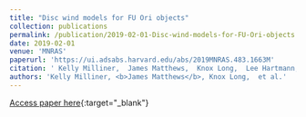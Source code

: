 ```yaml
---
title: "Disc wind models for FU Ori objects"
collection: publications
permalink: /publication/2019-02-01-Disc-wind-models-for-FU-Ori-objects
date: 2019-02-01
venue: 'MNRAS'
paperurl: 'https://ui.adsabs.harvard.edu/abs/2019MNRAS.483.1663M'
citation: ' Kelly Milliner,  James Matthews,  Knox Long,  Lee Hartmann, &quot;Disc wind models for FU Ori objects.&quot; MNRAS, 2019.'
authors: 'Kelly Milliner, <b>James Matthews</b>, Knox Long,  et al.'
---
```

[Access paper here](https://ui.adsabs.harvard.edu/abs/2019MNRAS.483.1663M){:target="_blank"}
